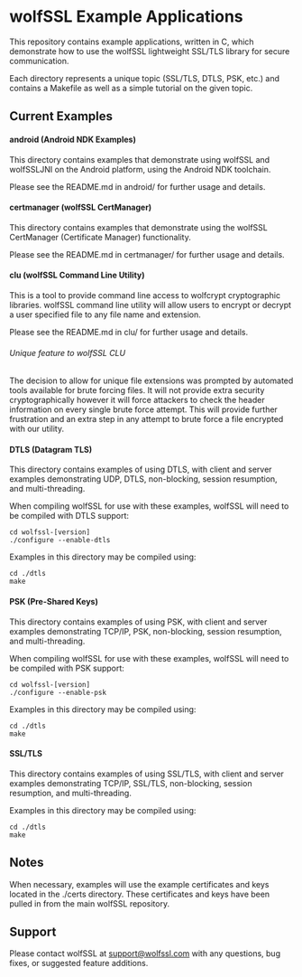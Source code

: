 wolfSSL Example Applications
============================

This repository contains example applications, written in C, which
demonstrate how to use the wolfSSL lightweight SSL/TLS library for secure
communication.

Each directory represents a unique topic (SSL/TLS, DTLS, PSK, etc.) and
contains a Makefile as well as a simple tutorial on the given topic.

## Current Examples

#### android (Android NDK Examples)

This directory contains examples that demonstrate using wolfSSL and wolfSSLJNI
on the Android platform, using the Android NDK toolchain.

Please see the README.md in android/ for further usage and details.

#### certmanager (wolfSSL CertManager)

This directory contains examples that demonstrate using the wolfSSL
CertManager (Certificate Manager) functionality.

Please see the README.md in certmanager/ for further usage and details.

#### clu (wolfSSL Command Line Utility)

This is a tool to provide command line access to wolfcrypt cryptographic
libraries. wolfSSL command line utility will allow users to encrypt or decrypt
a user specified file to any file name and extension.

Please see the README.md in clu/ for further usage and details.

###### Unique feature to wolfSSL CLU
The decision to allow for unique file extensions was prompted by automated
tools available for brute forcing files. It will not provide extra security
cryptographically however it will force attackers to check the header
information on every single brute force attempt. This will provide further
frustration and an extra step in any attempt to brute force a file encrypted
with our utility.

#### DTLS (Datagram TLS)

This directory contains examples of using DTLS, with client and server
examples demonstrating UDP, DTLS, non-blocking, session resumption,
and multi-threading.

When compiling wolfSSL for use with these examples, wolfSSL will need to be
compiled with DTLS support:

```
cd wolfssl-[version]
./configure --enable-dtls
```

Examples in this directory may be compiled using:

```
cd ./dtls
make
```

#### PSK (Pre-Shared Keys)

This directory contains examples of using PSK, with client and server examples
demonstrating TCP/IP, PSK, non-blocking, session resumption, and
multi-threading.

When compiling wolfSSL for use with these examples, wolfSSL will need to be
compiled with PSK support:

```
cd wolfssl-[version]
./configure --enable-psk
```

Examples in this directory may be compiled using:

```
cd ./dtls
make
```

#### SSL/TLS

This directory contains examples of using SSL/TLS, with client and server
examples demonstrating TCP/IP, SSL/TLS, non-blocking, session resumption, and
multi-threading.

Examples in this directory may be compiled using:

```
cd ./dtls
make
```

## Notes

When necessary, examples will use the example certificates and keys located
in the ./certs directory. These certificates and keys have been pulled in from
the main wolfSSL repository.

## Support

Please contact wolfSSL at support@wolfssl.com with any questions, bug fixes,
or suggested feature additions.

